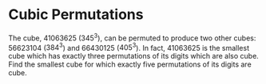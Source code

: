 # Cubic Permutations

The cube, $41063625$ ($345^3$), can be permuted to produce two other cubes: $56623104$ ($384^3$) and $66430125$ ($405^3$). In fact, $41063625$ is the smallest cube which has exactly three permutations of its digits which are also cube.
Find the smallest cube for which exactly five permutations of its digits are cube.
